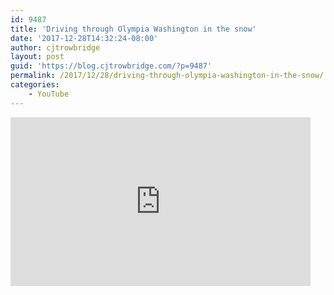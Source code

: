 ```yaml
---
id: 9487
title: 'Driving through Olympia Washington in the snow'
date: '2017-12-28T14:32:24-08:00'
author: cjtrowbridge
layout: post
guid: 'https://blog.cjtrowbridge.com/?p=9487'
permalink: /2017/12/28/driving-through-olympia-washington-in-the-snow/
categories:
    - YouTube
---
```


<div style="width: 480px; height: 270px; overflow: hidden; position: relative;"><iframe allowfullscreen="allowfullscreen" frameborder="0" height="270" id="okplayer" mozallowfullscreen="mozallowfullscreen" scrolling="no" seamless="seamless" src="http://youtube.com/embed/cFj7BzOaCWg" style="position: absolute; top: 0px; left: 0px; width: 480px; height: 270px;" webkitallowfullscreen="webkitAllowFullScreen" width="480"></iframe></div>